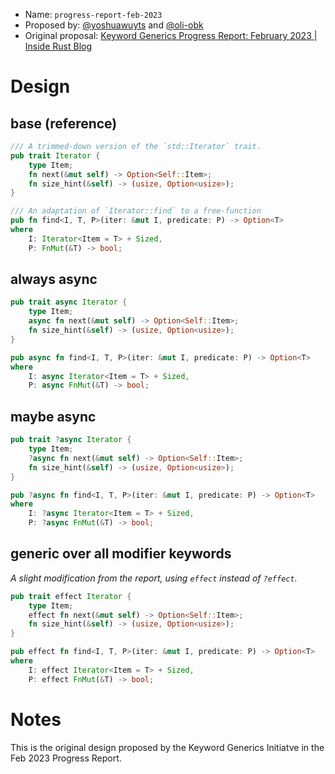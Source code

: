 - Name: `progress-report-feb-2023`
- Proposed by: [@yoshuawuyts](https://github.com/yoshuawuyts) and [@oli-obk](https://github.com/oli-obk)
- Original proposal: [Keyword Generics Progress Report: February 2023 | Inside Rust Blog](https://blog.rust-lang.org/inside-rust/2023/02/23/keyword-generics-progress-report-feb-2023.html)

# Design

<!-- Please fill out the snippets labeled with "fill me in". If there are any
other examples you want to show, please feel free to append more.-->

## base (reference)

<!-- This is the snippet which is being translated to various scenarios we're
translating from. Please keep this as-is, so we can reference it later.-->

```rust
/// A trimmed-down version of the `std::Iterator` trait.
pub trait Iterator {
    type Item;
    fn next(&mut self) -> Option<Self::Item>;
    fn size_hint(&self) -> (usize, Option<usize>);
}

/// An adaptation of `Iterator::find` to a free-function
pub fn find<I, T, P>(iter: &mut I, predicate: P) -> Option<T>
where
    I: Iterator<Item = T> + Sized,
    P: FnMut(&T) -> bool;
```

## always async

<!-- A variant where all items are always `async` -->

```rust
pub trait async Iterator {
    type Item;
    async fn next(&mut self) -> Option<Self::Item>;
    fn size_hint(&self) -> (usize, Option<usize>);
}

pub async fn find<I, T, P>(iter: &mut I, predicate: P) -> Option<T>
where
    I: async Iterator<Item = T> + Sized,
    P: async FnMut(&T) -> bool;
```

## maybe async

<!-- A variant where all items are generic over `async` -->

```rust
pub trait ?async Iterator {
    type Item;
    ?async fn next(&mut self) -> Option<Self::Item>;
    fn size_hint(&self) -> (usize, Option<usize>);
}

pub ?async fn find<I, T, P>(iter: &mut I, predicate: P) -> Option<T>
where
    I: ?async Iterator<Item = T> + Sized,
    P: ?async FnMut(&T) -> bool;
```

## generic over all modifier keywords

<!-- A variant where all items are generic over all modifier keywords (e.g.
`async`, `const`, `gen`, etc.) -->

*A slight modification from the report, using `effect` instead of `?effect`.*

```rust
pub trait effect Iterator {
    type Item;
    effect fn next(&mut self) -> Option<Self::Item>;
    fn size_hint(&self) -> (usize, Option<usize>);
}

pub effect fn find<I, T, P>(iter: &mut I, predicate: P) -> Option<T>
where
    I: effect Iterator<Item = T> + Sized,
    P: effect FnMut(&T) -> bool;
```

# Notes

This is the original design proposed by the Keyword Generics Initiatve in the
Feb 2023 Progress Report.

<!-- Add additional notes, context, and thoughts you want to share about your design
here -->

